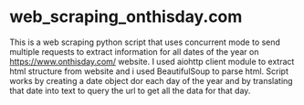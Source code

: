 # web_scraping_onthisday.com
This is a web scraping python script that uses concurrent mode to send multiple requests to extract information for all dates of the year on https://www.onthisday.com/ website.
I used aiohttp client module to extract html structure from website and i used BeautifulSoup to parse html.
Script works by creating a date object dor each day of the year and by translating that date into text to query the url to get all the data for that day.

